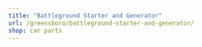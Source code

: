 ```yaml
---
title: "Battleground Starter and Generator"
url: /greensboro/battleground-starter-and-generator/
shop: car parts
---
```

